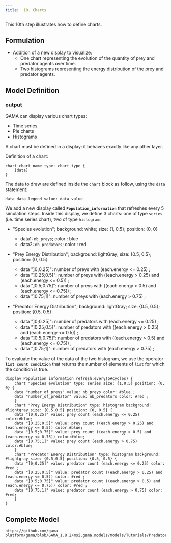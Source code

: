 ```yaml
---
title:  10. Charts
---
```



This 10th step illustrates how to define charts.



## Formulation

* Addition of a new display to visualize:
  * One chart representing the evolution of the quantity of prey and predator agents over time.
  * Two histograms representing the energy distribution of the prey and predator agents.


## Model Definition

### output

GAMA can display various chart types:

* Time series
* Pie charts
* Histograms

A chart must be defined in a display: it behaves exactly like any other layer.

Definition of a chart:

```
chart chart_name type: chart_type {
    [data]
}
```

The data to draw are defined inside the `chart` block as follow, using the `data` statement:

```
data data_legend value: data_value
```

We add a new display called **`Population_information`** that refreshes every 5 simulation steps.
Inside this display, we define 3 charts: one of type `series` (i.e. time series chart), two of type `histogram`:

* "Species evolution"; background: white; size: &#123;1, 0.5}; position: &#123;0, 0}
  * data1: `nb_preys`; color : blue
  * data2: `nb_predators`; color : red

* "Prey Energy Distribution"; background: lightGray; size: &#123;0.5, 0.5}; position: &#123;0, 0.5}
  * data "]0;0.25]": number of preys with (each.energy &lt;= 0.25) ;
  * data "]0.25;0.5]": number of preys with ((each.energy > 0.25) and (each.energy &lt;= 0.5)) ;
  * data "]0.5;0.75]": number of preys with ((each.energy > 0.5) and (each.energy &lt;= 0.75)) ;
  * data "]0.75;1]": number of preys with  (each.energy > 0.75) ;

* "Predator Energy Distribution"; background: lightGray; size: &#123;0.5, 0.5}; position: &#123;0.5, 0.5}
  * data "]0;0.25]": number of predators with (each.energy &lt;= 0.25) ;
  * data "]0.25;0.5]": number of predators with ((each.energy > 0.25) and (each.energy &lt;= 0.5)) ;
  * data "]0.5;0.75]": number of predators with ((each.energy > 0.5) and (each.energy &lt;= 0.75)) ;
  * data "]0.75;1]": number of predators with  (each.energy > 0.75) ;

To evaluate the value of the data of the two histogram, we use the operator **`list count condition`** that returns the number of elements of `list` for which the condition is true.

```
display Population_information refresh:every(5#cycles) {
    chart "Species evolution" type: series size: {1,0.5} position: {0, 0} {
	data "number_of_preys" value: nb_preys color: #blue ;
	data "number_of_predator" value: nb_predators color: #red ;
    }
    chart "Prey Energy Distribution" type: histogram background: #lightgray size: {0.5,0.5} position: {0, 0.5} {
	data "]0;0.25]" value: prey count (each.energy <= 0.25) color:#blue;
	data "]0.25;0.5]" value: prey count ((each.energy > 0.25) and (each.energy <= 0.5)) color:#blue;
	data "]0.5;0.75]" value: prey count ((each.energy > 0.5) and (each.energy <= 0.75)) color:#blue;
	data "]0.75;1]" value: prey count (each.energy > 0.75) color:#blue;
    }
    chart "Predator Energy Distribution" type: histogram background: #lightgray size: {0.5,0.5} position: {0.5, 0.5} {
	data "]0;0.25]" value: predator count (each.energy <= 0.25) color: #red ;
	data "]0.25;0.5]" value: predator count ((each.energy > 0.25) and (each.energy <= 0.5)) color: #red ;
	data "]0.5;0.75]" value: predator count ((each.energy > 0.5) and (each.energy <= 0.75)) color: #red ;
	data "]0.75;1]" value: predator count (each.energy > 0.75) color: #red;
    }
}
```


## Complete Model

```gaml reference
https://github.com/gama-platform/gama/blob/GAMA_1.8.2/msi.gama.models/models/Tutorials/Predator%20Prey/models/Model%2010.gaml
```

